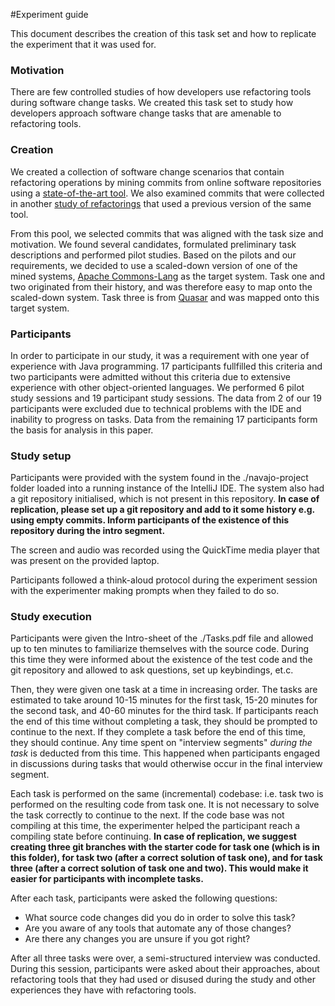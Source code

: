 #Experiment guide

This document describes the creation of this task set and how to replicate the experiment that it was used for. 

### Motivation 
There are few controlled studies of how developers use refactoring tools during software change tasks. We created this task set to study how developers approach software change tasks that are amenable to refactoring tools. 

### Creation
We created a collection of software change scenarios that contain refactoring operations by mining commits from online software repositories using a [state-of-the-art tool](https://github.com/tsantalis/RefactoringMiner). We also examined commits that were collected in another [study of refactorings](https://aserg-ufmg.github.io/why-we-refactor/#/) that used a previous version of the same tool. 

From this pool, we selected commits that was aligned with the task size and motivation. We found several candidates, formulated preliminary task descriptions and performed pilot studies. Based on the pilots and our requirements, we decided to use a scaled-down version of one of the mined systems, [Apache Commons-Lang](https://github.com/apache/commons-lang) as the target system. Task one and two originated from their history, and was therefore easy to map onto the scaled-down system. Task three is from [Quasar](https://github.com/puniverse/quasar/) and was mapped onto this target system. 

### Participants 
In order to participate in our study, it was a requirement with one year of experience with Java programming. 17 participants fullfilled this criteria and two participants were admitted without this criteria due to extensive experience with other object-oriented languages. We performed 6 pilot study sessions and 19 participant study sessions. The data from 2 of our 19 participants were excluded due to technical problems with the IDE and inability to progress on tasks. Data from the remaining 17 participants form the basis for analysis in this paper.

### Study setup 
Participants were provided with the system found in the ./navajo-project folder loaded into a running instance of the IntelliJ IDE. The system also had a git repository initialised, which is not present in this repository. **In case of replication, please set up a git repository and add to it some history e.g. using empty commits. Inform participants of the existence of this repository during the intro segment.**

The screen and audio was recorded using the QuickTime media player that was present on the provided laptop. 

Participants followed a think-aloud protocol during the experiment session with the experimenter making prompts when they failed to do so. 

### Study execution 

Participants were given the Intro-sheet of the ./Tasks.pdf file and allowed up to ten minutes to familiarize themselves with the source code. During this time they were informed about the existence of the test code and the git repository and allowed to ask questions, set up keybindings, et.c. 

Then, they were given one task at a time in increasing order. The tasks are estimated to take around 10-15 minutes for the first task, 15-20 minutes for the second task, and 40-60 minutes for the third task. If participants reach the end of this time without completing a task, they should be prompted to continue to the next. If they complete a task before the end of this time, they should continue. Any time spent on "interview segments" *during the task* is deducted from this time. This happened when participants engaged in discussions during tasks that would otherwise occur in the final interview segment. 

Each task is performed on the same (incremental) codebase: i.e. task two is performed on the resulting code from task one. It is not necessary to solve the task correctly to continue to the next. If the code base was not compiling at this time, the experimenter helped the participant reach a compiling state before continuing. **In case of replication, we suggest creating three git branches with the starter code for task one (which is in this folder), for task two (after a correct solution of task one), and for task three (after a correct solution of task one and two). This would make it easier for participants with incomplete tasks.**

After each task, participants were asked the following questions: 

* What source code changes did you do in order to solve this task? 
* Are you aware of any tools that automate any of those changes? 
* Are there any changes you are unsure if you got right? 

After all three tasks were over, a semi-structured interview was conducted. During this session, participants were asked about their approaches, about refactoring tools that they had used or disused during the study and other experiences they have with refactoring tools. 
